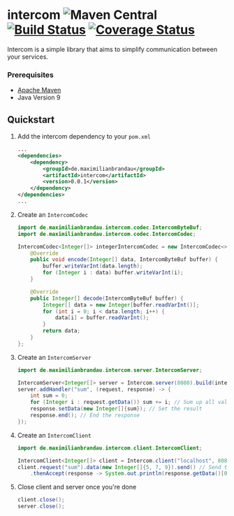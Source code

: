 # intercom ![Maven Central](https://img.shields.io/maven-central/v/de.maximilianbrandau/intercom.svg) [![Build Status](https://img.shields.io/travis/mbrandau/intercom.svg)](https://travis-ci.org/mbrandau/intercom) [![Coverage Status](https://coveralls.io/repos/github/mbrandau/intercom/badge.svg?branch=master)](https://coveralls.io/github/mbrandau/intercom?branch=master)

Intercom is a simple library that aims to simplify communication between your services.

### Prerequisites

- [Apache Maven](https://maven.apache.org/)
- Java Version 9

## Quickstart

1. Add the intercom dependency to your `pom.xml`
    ```xml
    ...
    <dependencies>
        <dependency>
            <groupId>de.maximilianbrandau</groupId>
            <artifactId>intercom</artifactId>
            <version>0.0.1</version>
        </dependency>
    </dependencies>
    ...
    ```

2. Create an `IntercomCodec`
    ```java
    import de.maximilianbrandau.intercom.codec.IntercomByteBuf;
    import de.maximilianbrandau.intercom.codec.IntercomCodec;
    ```
    ```java
    IntercomCodec<Integer[]> integerIntercomCodec = new IntercomCodec<>() {
        @Override
        public void encode(Integer[] data, IntercomByteBuf buffer) {
            buffer.writeVarInt(data.length);
            for (Integer i : data) buffer.writeVarInt(i);
        }
    
        @Override
        public Integer[] decode(IntercomByteBuf buffer) {
            Integer[] data = new Integer[buffer.readVarInt()];
            for (int i = 0; i < data.length; i++) {
                data[i] = buffer.readVarInt();
            }
            return data;
        }
    };
    ```

3. Create an `IntercomServer`
    ```java
    import de.maximilianbrandau.intercom.server.IntercomServer;
    ```
    ```java
    IntercomServer<Integer[]> server = Intercom.server(8080).build(integerIntercomCodec); // Start the server with your codec
    server.addHandler("sum", (request, response) -> {
        int sum = 0;
        for (Integer i : request.getData()) sum += i; // Sum up all values in the integer array
        response.setData(new Integer[]{sum}); // Set the result
        response.end(); // End the response
    });
    ```

4. Create an `IntercomClient`
    ```java
    import de.maximilianbrandau.intercom.client.IntercomClient;
    ```
    ```java
    IntercomClient<Integer[]> client = Intercom.client("localhost", 8080).build(integerIntercomCodec);
    client.request("sum").data(new Integer[]{5, 7, 9}).send() // Send the request
        .thenAccept(response -> System.out.println(response.getData()[0])).get(); // Print the response
    ```

5. Close client and server once you're done
    ```java
    client.close();
    server.close();
    ```